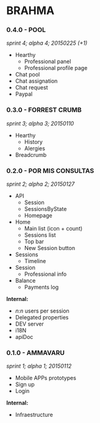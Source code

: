 # BRAHMA

### 0.4.0 - POOL
_sprint 4; alpha 4; 20150225 (+1)_

* Hearthy
	* Professional panel
	* Professional profile page
* Chat pool
* Chat assignation
* Chat request
* Paypal

### 0.3.0 - FORREST CRUMB
_sprint 3; alpha 3; 20150110_

* Hearthy
	* History
	* Alergies
* Breadcrumb

### 0.2.0 - POR MIS CONSULTAS
_sprint 2; alpha 2; 20150127_

* API
	* Session
	* SessionsByState
	* Homepage
* Home
	* Main list (icon + count)
	* Sessions list
	* Top bar
	* New Session button
* Sessions
	* Timeline
* Session
	* Professional info
* Balance
	* Payments log

**Internal:**

* _n:n_ users per session
* Delegated properties
* DEV server
* i18N
* apiDoc

### 0.1.0 - AMMAVARU
_sprint 1; alpha 1; 20150112_

* Mobile APPs prototypes
* Sign up
* Login

**Internal:**

* Infraestructure